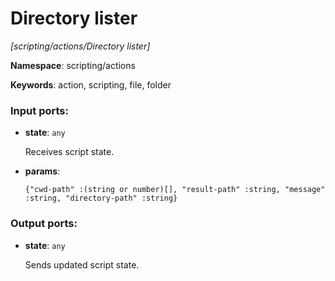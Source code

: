 # Directory lister

_[scripting/actions/Directory lister]_

__Namespace__: scripting/actions

__Keywords__: action, scripting, file, folder

### Input ports:

* __state__: ` any `

    Receives script state.


* __params__: 
    ```
    {"cwd-path" :(string or number)[], "result-path" :string, "message" :string, "directory-path" :string}
    ```

### Output ports:

* __state__: ` any `

    Sends updated script state.

